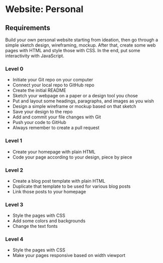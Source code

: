 # Website: Personal

## Requirements

Build your own personal website starting from ideation, then go through a simple sketch design, wireframing, mockup. After that, create some web pages with HTML and style those with CSS. In the end, put some interactivity with JavaScript.

### Level 0

- Initiate your Git repo on your computer
- Connect your local repo to GitHub repo
- Create the initial README
- Sketch your webpage on a paper or a design tool you chose
- Put and layout some headings, paragraphs, and images as you wish
- Design a simple wireframe or mockup based on that sketch
- Save your design to the repo
- Add and commit your file changes with Git
- Push your code to GitHub
- Always remember to create a pull request

### Level 1

- Create your homepage with plain HTML
- Code your page according to your design, piece by piece

### Level 2

- Create a blog post template with plain HTML
- Duplicate that template to be used for various blog posts
- Link those posts to your homepage

### Level 3

- Style the pages with CSS
- Add some colors and backgrounds
- Change the text fonts

### Level 4

- Style the pages with CSS
- Make your pages responsive based on width viewport


